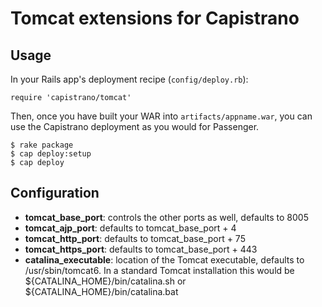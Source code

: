 # Tomcat extensions for Capistrano


## Usage

In your Rails app's deployment recipe (`config/deploy.rb`):

    require 'capistrano/tomcat'

Then, once you have built your WAR into `artifacts/appname.war`,
you can use the Capistrano deployment as you would for Passenger.

    $ rake package
    $ cap deploy:setup
    $ cap deploy

## Configuration

* **tomcat\_base\_port**: controls the other ports as well, defaults to 8005
* **tomcat\_ajp\_port**: defaults to tomcat_base_port + 4
* **tomcat\_http\_port**: defaults to tomcat_base_port + 75
* **tomcat\_https\_port**: defaults to tomcat_base_port + 443
* **catalina_executable**: location of the Tomcat executable, defaults to /usr/sbin/tomcat6.  In a standard Tomcat installation this would be ${CATALINA_HOME}/bin/catalina.sh or ${CATALINA_HOME}/bin/catalina.bat
